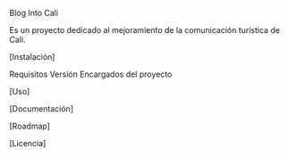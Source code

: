 Blog Into Cali

Es un proyecto dedicado al mejoramiento de la comunicación turística de Cali.

[Instalación]

Requisitos
Versión
Encargados del proyecto

[Uso]

[Documentación]

[Roadmap]

[Licencia]
